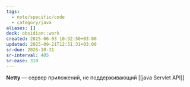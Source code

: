 ```yaml
---
tags:
  - note/specific/code
  - category/java
aliases: []
deck: obsidian::work
created: 2025-06-03 10:32:50+03:00
updated: 2025-09-21T12:51:31+03:00
sr-due: 2026-10-31
sr-interval: 405
sr-ease: 310
---
```


**Netty**
—
сервер приложений, не поддерживающий [[java Servlet API]]
